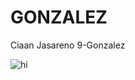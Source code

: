 # GONZALEZ
Ciaan Jasareno 9-Gonzalez

![hi](https://jhs.adnu.edu.ph/pluginfile.php/1/theme_remui/section_html/942325426/welcomebg.png)

